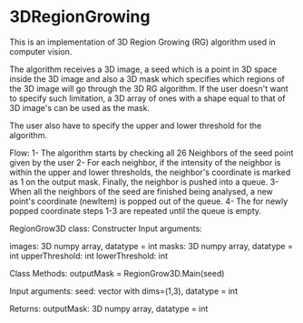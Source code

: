 # 3DRegionGrowing

This is an implementation of 3D Region Growing (RG) algorithm used in computer vision.

The algorithm receives a 3D image, a seed which is a point in 3D space inside the 3D image
and also a 3D mask which specifies which regions of the 3D image will go through the 3D RG algorithm. 
If the user doesn't want to specify such limitation, a 3D array of ones with a shape equal to that of 
3D image's can be used as the mask.

The user also have to specify the upper and lower threshold for the algorithm.

Flow:
1- The algorithm starts by checking all 26 Neighbors of the seed point given by the user
2- For each neighbor, if the intensity of the neighbor is within the upper and lower thresholds, the neighbor's coordinate
is marked as 1 on the output mask. Finally, the neighbor is pushed into a queue. 
3- When all the neighbors of the seed are finished being analysed, a new point's coordinate (newItem) is popped out of the queue.
4- The for newly popped coordinate steps 1-3 are repeated until the queue is empty.

RegionGrow3D class:
Constructer Input arguments:

  images: 3D numpy array, datatype = int
  masks: 3D numpy array, datatype = int
  upperThreshold: int
  lowerThreshold: int
  
Class Methods:
  outputMask = RegionGrow3D.Main(seed)
    
  Input arguments:
    seed: vector with dims=(1,3), datatype = int
    
   Returns:
    outputMask: 3D numpy array, datatype = int
